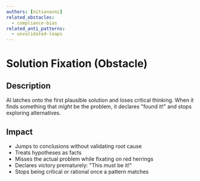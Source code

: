 ```yaml
---
authors: [nitsanavni]
related_obstacles:
  - compliance-bias
related_anti_patterns:
  - unvalidated-leaps
---
```


# Solution Fixation (Obstacle)

## Description
AI latches onto the first plausible solution and loses critical thinking.
When it finds something that *might* be the problem, it declares "found it!" and stops exploring alternatives.

## Impact
- Jumps to conclusions without validating root cause
- Treats hypotheses as facts
- Misses the actual problem while fixating on red herrings
- Declares victory prematurely: "This must be it!"
- Stops being critical or rational once a pattern matches

